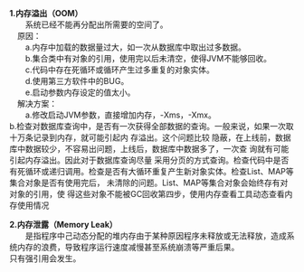 **1.内存溢出（OOM）**  
　　系统已经不能再分配出所需要的空间了。  
　原因：  
　　a.内存中加载的数据量过大，如一次从数据库中取出过多数据。  
　　b.集合类中有对象的引用，使用完以后未清空，使得JVM不能够回收。  
　　c.代码中存在死循环或循环产生过多重复的对象实体。   
　　d.使用第三方软件中的BUG。  
　　e.启动参数内存设定的值太小。  
　解决方案：  
　　a.修改启动JVM参数，直接增加内存，-Xms，-Xmx。  
    b.检查对数据库查询中，是否有一次获得全部数据的查询。一般来说，如果一次取十万条记录到内存，就可能引起内 存溢出。这个问题比较
隐蔽，在上线前，数据库中数据较少，不容易出问题，上线后，数据库中数据多了，一次查 询就有可能引起内存溢出。因此对于数据库查询尽量
采用分页的方式查询。检查代码中是否有死循环或递归调用。检查是否有大循环重复产生新对象实体。检查List、MAP等集合对象是否有使用完后，
未清除的问题。List、MAP等集合对象会始终存有对对象的引用，使 得这些对象不能被GC回收第四步，使用内存查看工具动态查看内存使用情况
   
    
**2.内存泄露（Memory Leak）**  
　　是指程序中己动态分配的堆内存由于某种原因程序未释放或无法释放，造成系统内存的浪费，导致程序运行速度减慢甚至系统崩溃等严重后果。  
只有强引用会发生。
　　
